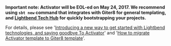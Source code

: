 
**Important note: Activator will be EOL-ed on May 24, 2017.
We recommend using `sbt new` command that integrates with Giter8 for general templating,
and [Lightbend Tech Hub](http://developer.lightbend.com/start/) for quickly bootstrapping your projects.**

For details, please see '[Introducing a new way to get started with Lightbend technologies, and saying goodbye To Activator](https://www.lightbend.com/blog/introducing-a-new-way-to-get-started-with-lightbend-technologies-and-saying-goodbye-to-activator)' and
'[How to migrate Activator template to Giter8 template](http://developer.lightbend.com/blog/2017-03-17-how-to-migrate-activator-template/)'.
